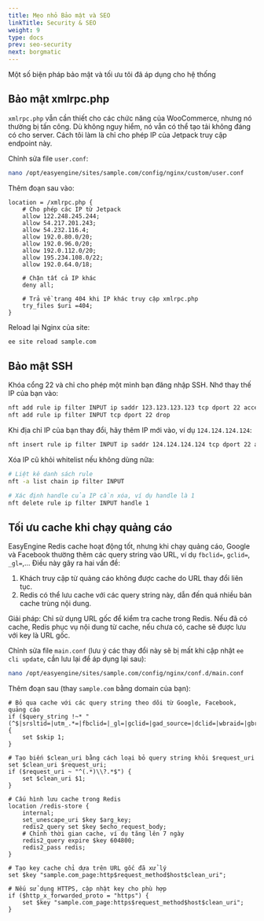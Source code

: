 ```yaml
---
title: Mẹo nhỏ Bảo mật và SEO
linkTitle: Security & SEO
weight: 9
type: docs
prev: seo-security
next: borgmatic
---
```


Một số biện pháp bảo mật và tối ưu tôi đã áp dụng cho hệ thống

## Bảo mật xmlrpc.php  

`xmlrpc.php` vẫn cần thiết cho các chức năng của WooCommerce, nhưng nó thường bị tấn công. Dù không nguy hiểm, nó vẫn có thể tạo tải không đáng có cho server. Cách tôi làm là chỉ cho phép IP của Jetpack truy cập endpoint này.  

Chỉnh sửa file `user.conf`:  

```bash
nano /opt/easyengine/sites/sample.com/config/nginx/custom/user.conf
```

Thêm đoạn sau vào:  

```nginx
location = /xmlrpc.php {
    # Cho phép các IP từ Jetpack
    allow 122.248.245.244;
    allow 54.217.201.243;
    allow 54.232.116.4;
    allow 192.0.80.0/20;
    allow 192.0.96.0/20;
    allow 192.0.112.0/20;
    allow 195.234.108.0/22;
    allow 192.0.64.0/18;

    # Chặn tất cả IP khác
    deny all;

    # Trả về trang 404 khi IP khác truy cập xmlrpc.php
    try_files $uri =404;
}
```

Reload lại Nginx của site:  

```bash
ee site reload sample.com 
```

## Bảo mật SSH  

Khóa cổng 22 và chỉ cho phép một mình bạn đăng nhập SSH. Nhớ thay thế IP của bạn vào:  

```bash
nft add rule ip filter INPUT ip saddr 123.123.123.123 tcp dport 22 accept
nft add rule ip filter INPUT tcp dport 22 drop
```

Khi địa chỉ IP của bạn thay đổi, hãy thêm IP mới vào, ví dụ `124.124.124.124`:  

```bash
nft insert rule ip filter INPUT ip saddr 124.124.124.124 tcp dport 22 accept
```

Xóa IP cũ khỏi whitelist nếu không dùng nữa:  

```bash
# Liệt kê danh sách rule
nft -a list chain ip filter INPUT 

# Xác định handle của IP cần xóa, ví dụ handle là 1
nft delete rule ip filter INPUT handle 1 
```

## Tối ưu cache khi chạy quảng cáo  

EasyEngine Redis cache hoạt động tốt, nhưng khi chạy quảng cáo, Google và Facebook thường thêm các query string vào URL, ví dụ `fbclid=`, `gclid=`, `_gl=`,... Điều này gây ra hai vấn đề:  

1. Khách truy cập từ quảng cáo không được cache do URL thay đổi liên tục.  
2. Redis có thể lưu cache với các query string này, dẫn đến quá nhiều bản cache trùng nội dung.  

Giải pháp: Chỉ sử dụng URL gốc để kiểm tra cache trong Redis. Nếu đã có cache, Redis phục vụ nội dung từ cache, nếu chưa có, cache sẽ được lưu với key là URL gốc.  

Chỉnh sửa file `main.conf` (lưu ý các thay đổi này sẽ bị mất khi cập nhật `ee cli update`, cần lưu lại để áp dụng lại sau):  

```bash
nano /opt/easyengine/sites/sample.com/config/nginx/conf.d/main.conf
```

Thêm đoạn sau (thay `sample.com` bằng domain của bạn):  

```nginx
# Bỏ qua cache với các query string theo dõi từ Google, Facebook, quảng cáo
if ($query_string !~* "(^$|srsltid=|utm_.*=|fbclid=|_gl=|gclid=|gad_source=|dclid=|wbraid=|gbraid=|gclsrc=)") {
    set $skip 1;
}

# Tạo biến $clean_uri bằng cách loại bỏ query string khỏi $request_uri
set $clean_uri $request_uri;
if ($request_uri ~ "^(.*)\\?.*$") {
    set $clean_uri $1;
}

# Cấu hình lưu cache trong Redis
location /redis-store {
    internal;
    set_unescape_uri $key $arg_key;
    redis2_query set $key $echo_request_body;
    # Chỉnh thời gian cache, ví dụ tăng lên 7 ngày
    redis2_query expire $key 604800;
    redis2_pass redis;
}

# Tạo key cache chỉ dựa trên URL gốc đã xử lý
set $key "sample.com_page:http$request_method$host$clean_uri"; 

# Nếu sử dụng HTTPS, cập nhật key cho phù hợp
if ($http_x_forwarded_proto = "https") {
    set $key "sample.com_page:https$request_method$host$clean_uri";
}
```
